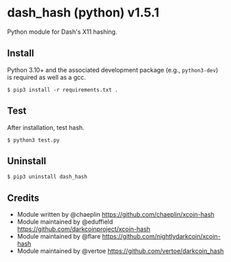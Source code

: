 dash_hash (python) v1.5.1
===========================

Python module for Dash's X11 hashing.


Install
-------

Python 3.10+ and the associated development package (e.g., `python3-dev`) is required as well as a gcc.

    $ pip3 install -r requirements.txt .

Test
-------

After installation, test hash.

    $ python3 test.py

Uninstall
-------
    $ pip3 uninstall dash_hash

Credits
-------

* Module written by @chaeplin https://github.com/chaeplin/xcoin-hash
* Module maintained by @eduffield https://github.com/darkcoinproject/xcoin-hash
* Module maintained by @flare https://github.com/nightlydarkcoin/xcoin-hash
* Module maintained by @vertoe https://github.com/vertoe/darkcoin_hash
